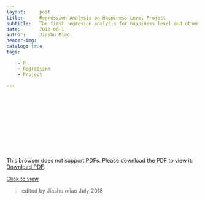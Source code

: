 ```yaml
---
layout:     post
title:      Regression Analysis on Happiness Level Project 
subtitle:   The first regresion analysis for happiness level and other dependent variables on a survey data.
date:       2018-06-1
author:     Jiashu Miao
header-img: 
catalog: true
tags:

    - R
    - Regression
    - Project 
    
---
```


<object data="https://michaelmiaomiao.github.io/webfile/Rregression.pdf" type="application/pdf" width="800px" height="1200px">
    <embed src="https://michaelmiaomiao.github.io/webfile/Rregression.pdf">
        <p>This browser does not support PDFs. Please download the PDF to view it: <a href="https://michaelmiaomiao.github.io/webfile/Rregression.pdf">Download PDF</a>.</p>
    </embed> 
</object>


[Click to view]()




> edited by Jiashu miao July 2018
